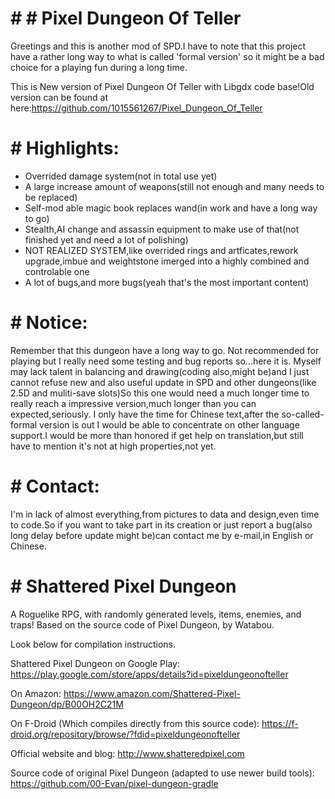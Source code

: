 # # # Pixel Dungeon Of Teller
Greetings and this is another mod of SPD.I have to note that this project have a rather long way to what is called 'formal version' so it might be a bad choice for a playing fun during a long time.

This is New version of Pixel Dungeon Of Teller with Libgdx code base!Old version can be found at here:https://github.com/1015561267/Pixel_Dungeon_Of_Teller
# # Highlights:
* Overrided damage system(not in total use yet)
* A large increase amount of weapons(still not enough and many needs to be replaced)
* Self-mod able magic book replaces wand(in work and have a long way to go)
* Stealth,AI change and assassin equipment to make use of that(not finished yet and need a lot of polishing)
* NOT REALIZED SYSTEM,like overrided rings and artficates,rework upgrade,imbue and weightstone imerged into a highly combined and controlable one
* A lot of bugs,and more bugs(yeah that's the most important content)

# # Notice:
Remember that this dungeon have a long way to go. Not recommended for playing but I really need some testing and bug reports so...here it is. Myself may lack talent in balancing
and drawing(coding also,might be)and I just cannot refuse new and also useful update in SPD and other dungeons(like 2.5D and muliti-save slots)So this one would need a much 
longer time to really reach a impressive version,much longer than you can expected,seriously. I only have the time for Chinese text,after the so-called-formal version is out I 
would be able to concentrate on other language support.I would be more than honored if get help on translation,but still have to mention it's not at high properties,not yet.

# # Contact:
I'm in lack of almost everything,from pictures to data and design,even time to code.So if you want to take part in its creation or just report a bug(also long delay before update might be)can contact me by e-mail,in English or Chinese.

# # Shattered Pixel Dungeon
A Roguelike RPG, with randomly generated levels, items, enemies, and traps! Based on the source code of Pixel Dungeon, by Watabou.

Look below for compilation instructions.

Shattered Pixel Dungeon on Google Play: https://play.google.com/store/apps/details?id=pixeldungeonofteller

On Amazon: https://www.amazon.com/Shattered-Pixel-Dungeon/dp/B00OH2C21M

On F-Droid (Which compiles directly from this source code): https://f-droid.org/repository/browse/?fdid=pixeldungeonofteller

Official website and blog: http://www.shatteredpixel.com

Source code of original Pixel Dungeon (adapted to use newer build tools): https://github.com/00-Evan/pixel-dungeon-gradle
